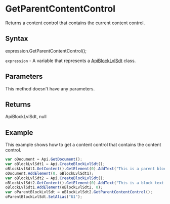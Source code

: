 # GetParentContentControl

Returns a content control that contains the current content control.

## Syntax

expression.GetParentContentControl();

`expression` - A variable that represents a [ApiBlockLvlSdt](../ApiBlockLvlSdt.md) class.

## Parameters

This method doesn't have any parameters.

## Returns

ApiBlockLvlSdt, null

## Example

This example shows how to get a content control that contains the content control.

```javascript
var oDocument = Api.GetDocument();
var oBlockLvlSdt1 = Api.CreateBlockLvlSdt();
oBlockLvlSdt1.GetContent().GetElement(0).AddText("This is a parent block text content control.");
oDocument.AddElement(0, oBlockLvlSdt1);
var oBlockLvlSdt2 = Api.CreateBlockLvlSdt();
oBlockLvlSdt2.GetContent().GetElement(0).AddText("This is a block text content control added in another content control.");
oBlockLvlSdt1.AddElement(oBlockLvlSdt2, 0);
var oParentBlockLvlSdt = oBlockLvlSdt2.GetParentContentControl();
oParentBlockLvlSdt.SetAlias("№1");
```
